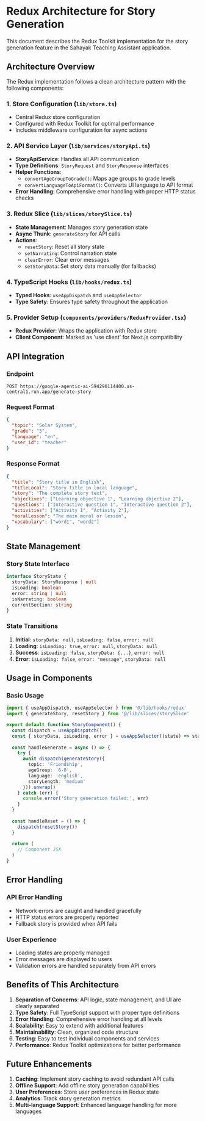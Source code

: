 # Redux Architecture for Story Generation

This document describes the Redux Toolkit implementation for the story generation feature in the Sahayak Teaching Assistant application.

## Architecture Overview

The Redux implementation follows a clean architecture pattern with the following components:

### 1. Store Configuration (`lib/store.ts`)
- Central Redux store configuration
- Configured with Redux Toolkit for optimal performance
- Includes middleware configuration for async actions

### 2. API Service Layer (`lib/services/storyApi.ts`)
- **StoryApiService**: Handles all API communication
- **Type Definitions**: `StoryRequest` and `StoryResponse` interfaces
- **Helper Functions**: 
  - `convertAgeGroupToGrade()`: Maps age groups to grade levels
  - `convertLanguageToApiFormat()`: Converts UI language to API format
- **Error Handling**: Comprehensive error handling with proper HTTP status checks

### 3. Redux Slice (`lib/slices/storySlice.ts`)
- **State Management**: Manages story generation state
- **Async Thunk**: `generateStory` for API calls
- **Actions**: 
  - `resetStory`: Reset all story state
  - `setNarrating`: Control narration state
  - `clearError`: Clear error messages
  - `setStoryData`: Set story data manually (for fallbacks)

### 4. TypeScript Hooks (`lib/hooks/redux.ts`)
- **Typed Hooks**: `useAppDispatch` and `useAppSelector`
- **Type Safety**: Ensures type safety throughout the application

### 5. Provider Setup (`components/providers/ReduxProvider.tsx`)
- **Redux Provider**: Wraps the application with Redux store
- **Client Component**: Marked as 'use client' for Next.js compatibility

## API Integration

### Endpoint
```
POST https://google-agentic-ai-594290114400.us-central1.run.app/generate-story
```

### Request Format
```json
{
  "topic": "Solar System",
  "grade": "5",
  "language": "en",
  "user_id": "teacher"
}
```

### Response Format
```json
{
  "title": "Story title in English",
  "titleLocal": "Story title in local language",
  "story": "The complete story text",
  "objectives": ["Learning objective 1", "Learning objective 2"],
  "questions": ["Interactive question 1", "Interactive question 2"],
  "activities": ["Activity 1", "Activity 2"],
  "moralLesson": "The main moral or lesson",
  "vocabulary": ["word1", "word2"]
}
```

## State Management

### Story State Interface
```typescript
interface StoryState {
  storyData: StoryResponse | null
  isLoading: boolean
  error: string | null
  isNarrating: boolean
  currentSection: string
}
```

### State Transitions
1. **Initial**: `storyData: null`, `isLoading: false`, `error: null`
2. **Loading**: `isLoading: true`, `error: null`, `storyData: null`
3. **Success**: `isLoading: false`, `storyData: {...}`, `error: null`
4. **Error**: `isLoading: false`, `error: "message"`, `storyData: null`

## Usage in Components

### Basic Usage
```typescript
import { useAppDispatch, useAppSelector } from '@/lib/hooks/redux'
import { generateStory, resetStory } from '@/lib/slices/storySlice'

export default function StoryComponent() {
  const dispatch = useAppDispatch()
  const { storyData, isLoading, error } = useAppSelector((state) => state.story)
  
  const handleGenerate = async () => {
    try {
      await dispatch(generateStory({ 
        topic: 'Friendship', 
        ageGroup: '6-8', 
        language: 'english',
        storyLength: 'medium'
      })).unwrap()
    } catch (err) {
      console.error('Story generation failed:', err)
    }
  }
  
  const handleReset = () => {
    dispatch(resetStory())
  }
  
  return (
    // Component JSX
  )
}
```

## Error Handling

### API Error Handling
- Network errors are caught and handled gracefully
- HTTP status errors are properly reported
- Fallback story is provided when API fails

### User Experience
- Loading states are properly managed
- Error messages are displayed to users
- Validation errors are handled separately from API errors

## Benefits of This Architecture

1. **Separation of Concerns**: API logic, state management, and UI are clearly separated
2. **Type Safety**: Full TypeScript support with proper type definitions
3. **Error Handling**: Comprehensive error handling at all levels
4. **Scalability**: Easy to extend with additional features
5. **Maintainability**: Clean, organized code structure
6. **Testing**: Easy to test individual components and services
7. **Performance**: Redux Toolkit optimizations for better performance

## Future Enhancements

1. **Caching**: Implement story caching to avoid redundant API calls
2. **Offline Support**: Add offline story generation capabilities
3. **User Preferences**: Store user preferences in Redux state
4. **Analytics**: Track story generation metrics
5. **Multi-language Support**: Enhanced language handling for more languages 